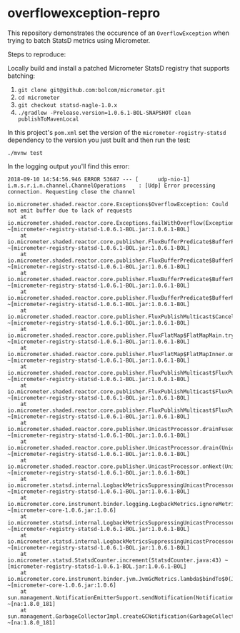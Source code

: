 # overflowexception-repro

This repository demonstrates the occurence of an `OverflowException` when trying to batch StatsD metrics using Micrometer.

Steps to reproduce:

Locally build and install a patched Micrometer StatsD registry that supports batching:

1. `git clone git@github.com:bolcom/micrometer.git` 
1. `cd micrometer`
1. `git checkout statsd-nagle-1.0.x`
1. `./gradlew -Prelease.version=1.0.6.1-BOL-SNAPSHOT clean publishToMavenLocal`

In this project's `pom.xml` set the version of the `micrometer-registry-statsd` dependency to the version you just built
and then run the test:

    ./mvnw test

In the logging output you'll find this error:

    2018-09-10 14:54:56.946 ERROR 53687 --- [      udp-nio-1] i.m.s.r.i.n.channel.ChannelOperations    : [Udp] Error processing connection. Requesting close the channel
    
    io.micrometer.shaded.reactor.core.Exceptions$OverflowException: Could not emit buffer due to lack of requests
    	at io.micrometer.shaded.reactor.core.Exceptions.failWithOverflow(Exceptions.java:215) ~[micrometer-registry-statsd-1.0.6.1-BOL.jar:1.0.6.1-BOL]
    	at io.micrometer.shaded.reactor.core.publisher.FluxBufferPredicate$BufferPredicateSubscriber.emit(FluxBufferPredicate.java:292) ~[micrometer-registry-statsd-1.0.6.1-BOL.jar:1.0.6.1-BOL]
    	at io.micrometer.shaded.reactor.core.publisher.FluxBufferPredicate$BufferPredicateSubscriber.onNextNewBuffer(FluxBufferPredicate.java:251) ~[micrometer-registry-statsd-1.0.6.1-BOL.jar:1.0.6.1-BOL]
    	at io.micrometer.shaded.reactor.core.publisher.FluxBufferPredicate$BufferPredicateSubscriber.tryOnNext(FluxBufferPredicate.java:208) ~[micrometer-registry-statsd-1.0.6.1-BOL.jar:1.0.6.1-BOL]
    	at io.micrometer.shaded.reactor.core.publisher.FluxBufferPredicate$BufferPredicateSubscriber.onNext(FluxBufferPredicate.java:180) ~[micrometer-registry-statsd-1.0.6.1-BOL.jar:1.0.6.1-BOL]
    	at io.micrometer.shaded.reactor.core.publisher.FluxPublishMulticast$CancelMulticaster.onNext(FluxPublishMulticast.java:731) ~[micrometer-registry-statsd-1.0.6.1-BOL.jar:1.0.6.1-BOL]
    	at io.micrometer.shaded.reactor.core.publisher.FluxFlatMap$FlatMapMain.tryEmit(FluxFlatMap.java:484) ~[micrometer-registry-statsd-1.0.6.1-BOL.jar:1.0.6.1-BOL]
    	at io.micrometer.shaded.reactor.core.publisher.FluxFlatMap$FlatMapInner.onNext(FluxFlatMap.java:916) ~[micrometer-registry-statsd-1.0.6.1-BOL.jar:1.0.6.1-BOL]
    	at io.micrometer.shaded.reactor.core.publisher.FluxPublishMulticast$FluxPublishMulticaster.drainAsync(FluxPublishMulticast.java:490) ~[micrometer-registry-statsd-1.0.6.1-BOL.jar:1.0.6.1-BOL]
    	at io.micrometer.shaded.reactor.core.publisher.FluxPublishMulticast$FluxPublishMulticaster.drain(FluxPublishMulticast.java:303) ~[micrometer-registry-statsd-1.0.6.1-BOL.jar:1.0.6.1-BOL]
    	at io.micrometer.shaded.reactor.core.publisher.FluxPublishMulticast$FluxPublishMulticaster.onNext(FluxPublishMulticast.java:274) ~[micrometer-registry-statsd-1.0.6.1-BOL.jar:1.0.6.1-BOL]
    	at io.micrometer.shaded.reactor.core.publisher.UnicastProcessor.drainFused(UnicastProcessor.java:234) ~[micrometer-registry-statsd-1.0.6.1-BOL.jar:1.0.6.1-BOL]
    	at io.micrometer.shaded.reactor.core.publisher.UnicastProcessor.drain(UnicastProcessor.java:267) ~[micrometer-registry-statsd-1.0.6.1-BOL.jar:1.0.6.1-BOL]
    	at io.micrometer.shaded.reactor.core.publisher.UnicastProcessor.onNext(UnicastProcessor.java:343) ~[micrometer-registry-statsd-1.0.6.1-BOL.jar:1.0.6.1-BOL]
    	at io.micrometer.statsd.internal.LogbackMetricsSuppressingUnicastProcessor.lambda$onNext$0(LogbackMetricsSuppressingUnicastProcessor.java:43) ~[micrometer-registry-statsd-1.0.6.1-BOL.jar:1.0.6.1-BOL]
    	at io.micrometer.core.instrument.binder.logging.LogbackMetrics.ignoreMetrics(LogbackMetrics.java:77) ~[micrometer-core-1.0.6.jar:1.0.6]
    	at io.micrometer.statsd.internal.LogbackMetricsSuppressingUnicastProcessor.onNext(LogbackMetricsSuppressingUnicastProcessor.java:43) ~[micrometer-registry-statsd-1.0.6.1-BOL.jar:1.0.6.1-BOL]
    	at io.micrometer.statsd.internal.LogbackMetricsSuppressingUnicastProcessor.onNext(LogbackMetricsSuppressingUnicastProcessor.java:24) ~[micrometer-registry-statsd-1.0.6.1-BOL.jar:1.0.6.1-BOL]
    	at io.micrometer.statsd.StatsdCounter.increment(StatsdCounter.java:43) ~[micrometer-registry-statsd-1.0.6.1-BOL.jar:1.0.6.1-BOL]
    	at io.micrometer.core.instrument.binder.jvm.JvmGcMetrics.lambda$bindTo$0(JvmGcMetrics.java:170) ~[micrometer-core-1.0.6.jar:1.0.6]
    	at sun.management.NotificationEmitterSupport.sendNotification(NotificationEmitterSupport.java:156) ~[na:1.8.0_181]
    	at sun.management.GarbageCollectorImpl.createGCNotification(GarbageCollectorImpl.java:143) ~[na:1.8.0_181]